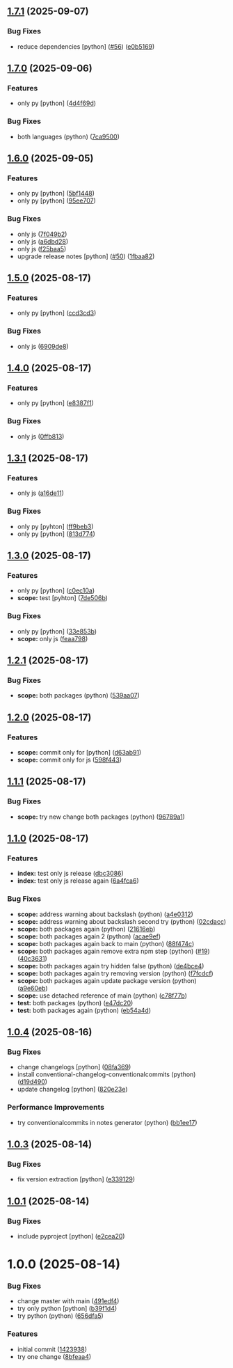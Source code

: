 ## [1.7.1](https://github.com/roggervalf/semantic-release-test/compare/vpy1.7.0...vpy1.7.1) (2025-09-07)

### Bug Fixes

* reduce dependencies [python] ([#56](https://github.com/roggervalf/semantic-release-test/issues/56)) ([e0b5169](https://github.com/roggervalf/semantic-release-test/commit/e0b51698b5b45506d83692111a33cd5f9c8a3eed))

## [1.7.0](https://github.com/roggervalf/semantic-release-test/compare/vpy1.6.0...vpy1.7.0) (2025-09-06)

### Features

* only py [python] ([4d4f69d](https://github.com/roggervalf/semantic-release-test/commit/4d4f69d1b67f03663587002a26c5d83ad70505b5))

### Bug Fixes

* both languages (python) ([7ca9500](https://github.com/roggervalf/semantic-release-test/commit/7ca9500bad62787103b3582c6166a068e2f449c9))

## [1.6.0](https://github.com/roggervalf/semantic-release-test/compare/vpy1.5.0...vpy1.6.0) (2025-09-05)

### Features

* only py [python] ([5bf1448](https://github.com/roggervalf/semantic-release-test/commit/5bf1448fcdec26e240b0143a8d339a85b58dfe48))
* only py [python] ([95ee707](https://github.com/roggervalf/semantic-release-test/commit/95ee7072842a09a9c9dc0325543ec67a29231844))

### Bug Fixes

* only js ([7f049b2](https://github.com/roggervalf/semantic-release-test/commit/7f049b28e2c415f564cdc86696bff5d1e9c67206))
* only js ([a6dbd28](https://github.com/roggervalf/semantic-release-test/commit/a6dbd28f236f7c4bae5e7548b94f1dd97a0cf863))
* only js ([f25baa5](https://github.com/roggervalf/semantic-release-test/commit/f25baa5ea223bb29b26925dbc387f766832f44af))
* upgrade release notes [python] ([#50](https://github.com/roggervalf/semantic-release-test/issues/50)) ([1fbaa82](https://github.com/roggervalf/semantic-release-test/commit/1fbaa82d250cdfdbc35ff3342b6db0b22a17c367))

## [1.5.0](https://github.com/roggervalf/semantic-release-test/compare/vpy1.4.0...vpy1.5.0) (2025-08-17)

### Features

* only py [python] ([ccd3cd3](https://github.com/roggervalf/semantic-release-test/commit/ccd3cd3b59b94852a7be8f3b28e84b7c164ab939))

### Bug Fixes

* only js ([6909de8](https://github.com/roggervalf/semantic-release-test/commit/6909de80cbc87585f2b12cd270e777373f680357))

## [1.4.0](https://github.com/roggervalf/semantic-release-test/compare/vpy1.3.1...vpy1.4.0) (2025-08-17)

### Features

* only py [python] ([e8387f1](https://github.com/roggervalf/semantic-release-test/commit/e8387f131cb9f792b3304515dbbc5d95bfc65851))

### Bug Fixes

* only js ([0ffb813](https://github.com/roggervalf/semantic-release-test/commit/0ffb8139dcafbdfda87545d6c88abeea91d37cec))

## [1.3.1](https://github.com/roggervalf/semantic-release-test/compare/vpy1.3.0...vpy1.3.1) (2025-08-17)

### Features

* only js ([a16de11](https://github.com/roggervalf/semantic-release-test/commit/a16de1141233b648bedb45fbcf981d18b0bab3be))

### Bug Fixes

* only py [pyhton] ([ff9beb3](https://github.com/roggervalf/semantic-release-test/commit/ff9beb31839f854b487df21d7b07230bd5c79475))
* only py [python] ([813d774](https://github.com/roggervalf/semantic-release-test/commit/813d7742bfe0837258d646827a00d580c33f233c))

## [1.3.0](https://github.com/roggervalf/semantic-release-test/compare/vpy1.2.1...vpy1.3.0) (2025-08-17)

### Features

* only py [python] ([c0ec10a](https://github.com/roggervalf/semantic-release-test/commit/c0ec10a9fd61c266e96190384859fa3b6a818816))
* **scope:** test [pyhton] ([7de506b](https://github.com/roggervalf/semantic-release-test/commit/7de506bc43bc3f9562abe4da3ffd2d5770ccfbd2))

### Bug Fixes

* only py [python] ([33e853b](https://github.com/roggervalf/semantic-release-test/commit/33e853b665fe253b96249f7fe172051569fb949e))
* **scope:** only js ([feaa798](https://github.com/roggervalf/semantic-release-test/commit/feaa798740a3be66d88fecf0fee5e012260f7e2a))

## [1.2.1](https://github.com/roggervalf/semantic-release-test/compare/vpy1.2.0...vpy1.2.1) (2025-08-17)

### Bug Fixes

* **scope:** both packages (python) ([539aa07](https://github.com/roggervalf/semantic-release-test/commit/539aa07826eeb66caf004d26e5a51cafd6d3e61c))

## [1.2.0](https://github.com/roggervalf/semantic-release-test/compare/vpy1.1.1...vpy1.2.0) (2025-08-17)

### Features

* **scope:** commit only for [python] ([d63ab91](https://github.com/roggervalf/semantic-release-test/commit/d63ab9168a4d0d3ba4652addfe0fc930cbb65f80))
* **scope:** commit only for js ([598f443](https://github.com/roggervalf/semantic-release-test/commit/598f443583c9adf093026e9f6c57b66fb7f676d3))

## [1.1.1](https://github.com/roggervalf/semantic-release-test/compare/vpy1.1.0...vpy1.1.1) (2025-08-17)

### Bug Fixes

* **scope:** try new change both packages (python) ([96789a1](https://github.com/roggervalf/semantic-release-test/commit/96789a10bb659f1f3bfd84b86099a3ff765989ce))

## [1.1.0](https://github.com/roggervalf/semantic-release-test/compare/vpy1.0.4...vpy1.1.0) (2025-08-17)

### Features

* **index:** test only js release ([dbc3086](https://github.com/roggervalf/semantic-release-test/commit/dbc308601548a8de9db017bd95c0698684b6240e))
* **index:** test only js release again ([6a4fca6](https://github.com/roggervalf/semantic-release-test/commit/6a4fca6aef0025631a8873b9316e0b70cc20b772))

### Bug Fixes

* **scope:** address warning about backslash (python) ([a4e0312](https://github.com/roggervalf/semantic-release-test/commit/a4e03129a71c7c50768afc9806261bc3151fa6af))
* **scope:** address warning about backslash second try (python) ([02cdacc](https://github.com/roggervalf/semantic-release-test/commit/02cdaccf98af679f469f81ace501588486f5d5dc))
* **scope:** both packages again (python) ([21616eb](https://github.com/roggervalf/semantic-release-test/commit/21616eb8d54896290fb4dcbe6be13ef5f6f79bd8))
* **scope:** both packages again 2 (python) ([acae9ef](https://github.com/roggervalf/semantic-release-test/commit/acae9ef5ea3c334ba742cea621245f2d13abd713))
* **scope:** both packages again back to main (python) ([88f474c](https://github.com/roggervalf/semantic-release-test/commit/88f474cd8764489c4dce8b4c1231a6146e1eb8f9))
* **scope:** both packages again remove extra npm step (python) ([#19](https://github.com/roggervalf/semantic-release-test/issues/19)) ([40c3631](https://github.com/roggervalf/semantic-release-test/commit/40c36318a7d1312a75182dbe009feb6426bd2840))
* **scope:** both packages again try hidden false (python) ([de4bce4](https://github.com/roggervalf/semantic-release-test/commit/de4bce458605a5c2157c15d53da30a9d55faac64))
* **scope:** both packages again try removing version (python) ([f7fcdcf](https://github.com/roggervalf/semantic-release-test/commit/f7fcdcf32074bfbc1c051013b18eb7eb6992559f))
* **scope:** both packages again update package version (python) ([a9e60eb](https://github.com/roggervalf/semantic-release-test/commit/a9e60eb5af1076731ebaf3f91b51a7e4702b6f08))
* **scope:** use detached reference of main (python) ([c78f77b](https://github.com/roggervalf/semantic-release-test/commit/c78f77b6ed849bf3132999d7507c382b77047fbd))
* **test:** both packages (python) ([e47dc20](https://github.com/roggervalf/semantic-release-test/commit/e47dc203c2691ab9ba56ff52f50afaff3f275237))
* **test:** both packages again (python) ([eb54a4d](https://github.com/roggervalf/semantic-release-test/commit/eb54a4db1401c32cc57c1b10c0fd778b06a8b5ae))

## [1.0.4](https://github.com/roggervalf/semantic-release-test/compare/vpy1.0.3...vpy1.0.4) (2025-08-16)

### Bug Fixes

* change changelogs [python] ([08fa369](https://github.com/roggervalf/semantic-release-test/commit/08fa36941f7dda10096f950ef6d46a075c9d38e9))
* install conventional-changelog-conventionalcommits (python) ([d19d490](https://github.com/roggervalf/semantic-release-test/commit/d19d490bc32bee612fbe7403b8c2d72e6cc760a4))
* update changelog [python] ([820e23e](https://github.com/roggervalf/semantic-release-test/commit/820e23e4480270a01c01bbc9f78ebd6d1912ca6c))

### Performance Improvements

* try conventionalcommits in notes generator (python) ([bb1ee17](https://github.com/roggervalf/semantic-release-test/commit/bb1ee174bf63885054a4cdb6b7a40757b5f3c370))

## [1.0.3](https://github.com/roggervalf/semantic-release-test/compare/vpy1.0.2...vpy1.0.3) (2025-08-14)


### Bug Fixes

* fix version extraction [python] ([e339129](https://github.com/roggervalf/semantic-release-test/commit/e3391298d3c6c4538c6da43cb11dcf39c5d4ff32))

## [1.0.1](https://github.com/roggervalf/semantic-release-test/compare/vpy1.0.0...vpy1.0.1) (2025-08-14)


### Bug Fixes

* include pyproject [python] ([e2cea20](https://github.com/roggervalf/semantic-release-test/commit/e2cea20a67a73ee28ea7f051f36b95e91699938e))

# 1.0.0 (2025-08-14)


### Bug Fixes

* change master with main ([491edf4](https://github.com/roggervalf/semantic-release-test/commit/491edf4bbfc7546faef87ad695a8b0c7c544eb3c))
* try only python [python] ([b39f1d4](https://github.com/roggervalf/semantic-release-test/commit/b39f1d4ba484929a4a4ff6a892264a65b166f081))
* try python (python) ([656dfa5](https://github.com/roggervalf/semantic-release-test/commit/656dfa519726380497c185e2f9dc3b67b7a60b50))


### Features

* initial commit ([1423938](https://github.com/roggervalf/semantic-release-test/commit/1423938704f6c289bdff5982ee98119daaf4f0ab))
* try one change ([8bfeaa4](https://github.com/roggervalf/semantic-release-test/commit/8bfeaa41eb0f08720bc0d4bb867e746be04f1a19))
